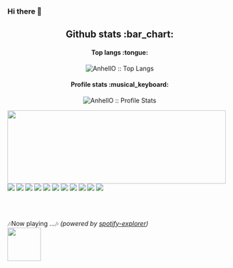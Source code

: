 ### Hi there 👋

<!--
**gggggeun/gggggeun** is a ✨ _special_ ✨ repository because its `README.md` (this file) appears on your GitHub profile.

Here are some ideas to get you started:

- 🔭 I’m currently working on ...
- 🌱 I’m currently learning ...
- 👯 I’m looking to collaborate on ...
- 🤔 I’m looking for help with ...
- 💬 Ask me about ...
- 📫 How to reach me: ...
- 😄 Pronouns: ...
- ⚡ Fun fact: ...
-->


<h2 align="center">Github stats :bar_chart:</h2>

<h4 align="center">Top langs :tongue:</h4>

<p align="center"><img src="https://github-readme-stats.vercel.app/api/top-langs/?username=gggggeun&langs_count=10&theme=tokyonight&layout=compact" alt="AnhellO :: Top Langs" /></p>

<h4 align="center">Profile stats :musical_keyboard:</h4>

<p align="center"><img src="https://github-readme-stats.vercel.app/api?username=gggggeun&show_icons=true&theme=synthwave" alt="AnhellO :: Profile Stats" /></p>





<p>
  <img align="left" width="490" height="165" src="https://github-readme-stats.vercel.app/api?username=MrStanDu33&show_icons=true&hide_border=false&line_height=20&title_color=f69673&icon_color=1b93c9&show_owner=true"/>
  <p>
    <img src="http://views.whatilearened.today/views/github/MrStanDu33/views.svg"/>
    <a href="https://daniels-roth-stan.fr/"><img src="https://img.shields.io/website?label=Website%20status%20%3A&url=https%3A%2F%2Fdaniels-roth-stan.fr%2F"/></a>
    <a href="https://github.com/MrStanDu33/"><img src="https://img.shields.io/github/followers/MrStanDu33?color=%234CC61E&label=GitHub%20Followers%20%3A"/></a>
    <a href="https://github.com/MrStanDu33?tab=repositories"><img src="https://badges.frapsoft.com/os/v2/open-source.svg?v=103"/></a>
    <a href="https://github.com/Naereen/badges"><img src="https://img.shields.io/badge/badges-awesome-green.svg"/></a>
    <a href="mailto:contact@daniels-roth-stan.fr?subject=[GitHub]%20🔥%20Prise%20de%20contact&body=Bonjour%20Stan%2C%0A%0AJe%20viens%20vers%20toi%20aujourd%27hui%20apr%C3%A8s%20avoir%20vu%20ton%20profil%20GitHub%20pour%20..."><img src="https://img.shields.io/badge/Ask%20me-anything-1abc9c.svg"/></a>
    <a href="https://twitch.tv/mrstandu33"><img src="https://img.shields.io/twitch/status/MrStanDu33?label=Status%20Twitch%20%3A"/></a>
    <img src="https://img.shields.io/discord/595235640044552223?label=Discord%20Tech%20%3A"/>
    <img src="https://img.shields.io/badge/Front End-Vue.js-42b883"/>
    <img src="https://img.shields.io/badge/Back End-Laravel-f55247"/>
    <img src="https://img.shields.io/badge/Os-Debian-a80030"/>
  </p>
</p><br/><br/>
<p>
  🎶Now playing ...🎶 <em>(powered by <a href="https://github.com/MrStanDu33/spotify-informer">spotify-explorer</a>)</em><br/>
  <a href="http://spotify-informer.daniels-roth-stan.fr/">
    <img height="75" src="http://spotify-informer.daniels-roth-stan.fr/api"/>
  </a>
</p>

